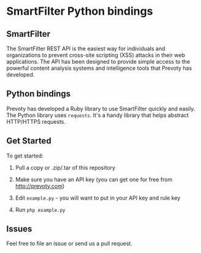 # SmartFilter Python bindings

## SmartFilter

The SmartFilter REST API is the easiest way for individuals and organizations to prevent cross-site scripting (XSS) attacks in their web applications. The API has been designed to provide simple access to the powerful content analysis systems and intelligence tools that Prevoty has developed.

## Python bindings

Prevoty has developed a Ruby library to use SmartFilter quickly and easily. The Python library uses `requests`. It's a handy library that helps abstract HTTP/HTTPS requests.

## Get Started

To get started:

1) Pull a copy or .zip/.tar of this repository

2) Make sure you have an API key (you can get one for free from http://prevoty.com)

3) Edit `example.py` - you will want to put in your API key and rule key

4) Run `php example.py`

## Issues

Feel free to file an issue or send us a pull request. 
